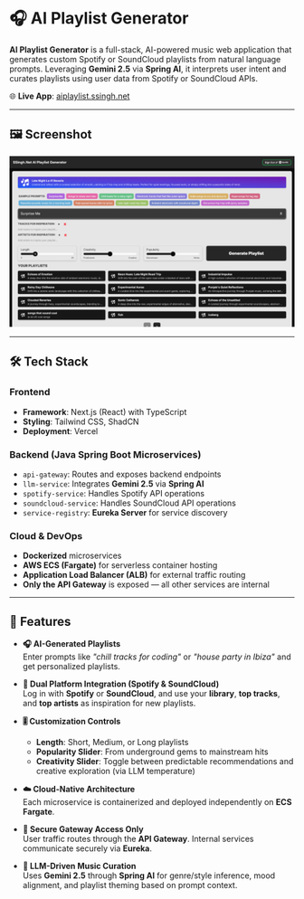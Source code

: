 # 🎧 AI Playlist Generator

**AI Playlist Generator** is a full-stack, AI-powered music web application that generates custom Spotify or SoundCloud playlists from natural language prompts. Leveraging **Gemini 2.5** via **Spring AI**, it interprets user intent and curates playlists using user data from Spotify or SoundCloud APIs.

🌐 **Live App**: [aiplaylist.ssingh.net](http://aiplaylist.ssingh.net)

---

## 🖼️ Screenshot

![Screenshot Placeholder](screenshot.png)

---

## 🛠️ Tech Stack

### Frontend
- **Framework**: Next.js (React) with TypeScript
- **Styling**: Tailwind CSS, ShadCN
- **Deployment**: Vercel

### Backend (Java Spring Boot Microservices)
- `api-gateway`: Routes and exposes backend endpoints
- `llm-service`: Integrates **Gemini 2.5** via **Spring AI**
- `spotify-service`: Handles Spotify API operations
- `soundcloud-service`: Handles SoundCloud API operations
- `service-registry`: **Eureka Server** for service discovery

### Cloud & DevOps
- **Dockerized** microservices
- **AWS ECS (Fargate)** for serverless container hosting
- **Application Load Balancer (ALB)** for external traffic routing
- **Only the API Gateway** is exposed — all other services are internal

---

## 🌟 Features

- **🎧 AI-Generated Playlists**  
  Enter prompts like _"chill tracks for coding"_ or _"house party in Ibiza"_ and get personalized playlists.

- **🔄 Dual Platform Integration (Spotify & SoundCloud)**  
  Log in with **Spotify** or **SoundCloud**, and use your **library**, **top tracks**, and **top artists** as inspiration for new playlists.

- **🎚️ Customization Controls**
  - **Length**: Short, Medium, or Long playlists
  - **Popularity Slider**: From underground gems to mainstream hits
  - **Creativity Slider**: Toggle between predictable recommendations and creative exploration (via LLM temperature)

- **☁️ Cloud-Native Architecture**  
  Each microservice is containerized and deployed independently on **ECS Fargate**.

- **🔐 Secure Gateway Access Only**  
  User traffic routes through the **API Gateway**. Internal services communicate securely via **Eureka**.

- **🧠 LLM-Driven Music Curation**  
  Uses **Gemini 2.5** through **Spring AI** for genre/style inference, mood alignment, and playlist theming based on prompt context.
